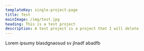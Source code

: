 ```yaml
---
templateKey: single-project-page
title: Test
mainImage: /img/test.jpg
heading: This is a test project
description: A test project is a project that I will delete
---
```

Lorem ipsumy blasdgnaosud sv jlnadf
 abadfb